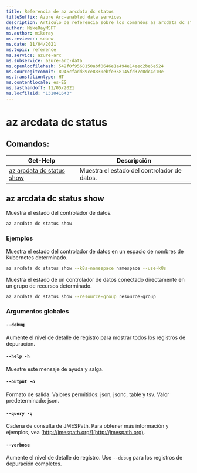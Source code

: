 ```yaml
---
title: Referencia de az arcdata dc status
titleSuffix: Azure Arc-enabled data services
description: Artículo de referencia sobre los comandos az arcdata dc status.
author: MikeRayMSFT
ms.author: mikeray
ms.reviewer: seanw
ms.date: 11/04/2021
ms.topic: reference
ms.service: azure-arc
ms.subservice: azure-arc-data
ms.openlocfilehash: 542f0f9568150abf0646e1a494e14eec2be6e524
ms.sourcegitcommit: 8946cfadd89ce8830ebfe358145fd37c0dc4d10e
ms.translationtype: HT
ms.contentlocale: es-ES
ms.lasthandoff: 11/05/2021
ms.locfileid: "131841643"
---
```

# <a name="az-arcdata-dc-status"></a>az arcdata dc status
## <a name="commands"></a>Comandos:
| Get-Help | Descripción|
| --- | --- |
[az arcdata dc status show](#az-arcdata-dc-status-show) | Muestra el estado del controlador de datos.
## <a name="az-arcdata-dc-status-show"></a>az arcdata dc status show
Muestra el estado del controlador de datos.
```bash
az arcdata dc status show 
```
### <a name="examples"></a>Ejemplos
Muestra el estado del controlador de datos en un espacio de nombres de Kubernetes determinado.
```bash
az arcdata dc status show --k8s-namespace namespace --use-k8s
```
Muestra el estado de un controlador de datos conectado directamente en un grupo de recursos determinado.
```bash
az arcdata dc status show --resource-group resource-group    
```
### <a name="global-arguments"></a>Argumentos globales
#### `--debug`
Aumente el nivel de detalle de registro para mostrar todos los registros de depuración.
#### `--help -h`
Muestre este mensaje de ayuda y salga.
#### `--output -o`
Formato de salida.  Valores permitidos: json, jsonc, table y tsv.  Valor predeterminado: json.
#### `--query -q`
Cadena de consulta de JMESPath. Para obtener más información y ejemplos, vea [http://jmespath.org/](http://jmespath.org).
#### `--verbose`
Aumente el nivel de detalle de registro. Use `--debug` para los registros de depuración completos.
